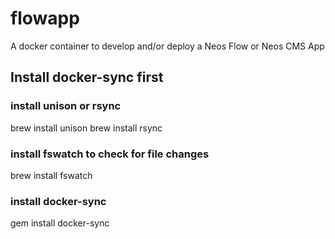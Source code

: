 # flowapp
A docker container to develop and/or deploy a Neos Flow or Neos CMS App

## Install docker-sync first
### install unison or rsync
brew install unison
brew install rsync

### install fswatch to check for file changes
brew install fswatch

### install docker-sync
gem install docker-sync
